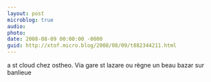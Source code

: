 ```yaml
---
layout: post
microblog: true
audio: 
photo: 
date: 2008-08-09 00:00:00 -0000
guid: http://xtof.micro.blog/2008/08/09/t882344211.html
---
```

a st cloud chez ostheo. Via gare st lazare ou règne un beau bazar sur banlieue
